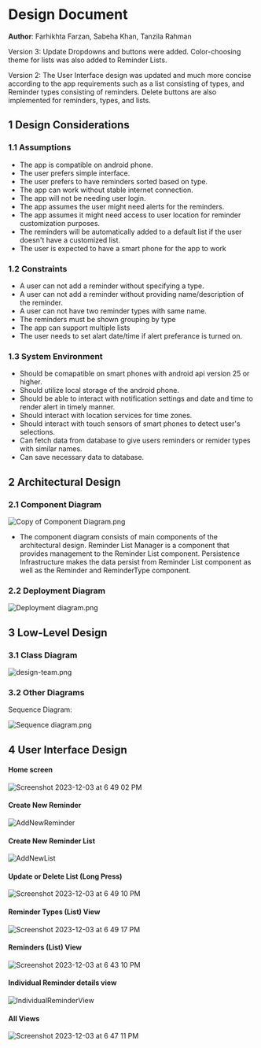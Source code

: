 # Design Document

**Author**: Farhikhta Farzan, Sabeha Khan, Tanzila Rahman 

Version 3: Update Dropdowns and buttons were added. Color-choosing theme for lists was also added to Reminder Lists. 

Version 2: The User Interface design was updated and much more concise according to the app requirements such as a list consisting of types, and Reminder types consisting of reminders. Delete buttons are also implemented for reminders, types, and lists. 

## 1 Design Considerations


### 1.1 Assumptions

* The app is compatible on android phone.
* The user prefers simple interface.
* The user prefers to have reminders sorted based on type.
* The app can work without stable internet connection.
* The app will not be needing user login.
* The app assumes the user might need alerts for the reminders.
* The app assumes it might need access to user location for reminder customization purposes.
* The reminders will be automatically added to a default list if the user doesn't have a customized list.
* The user is expected to have a smart phone for the app to work
### 1.2 Constraints

* A user can not add a reminder without specifying a type. 
* A user can not add a reminder without providing name/description of the reminder.
* A user can not have two reminder types with same name.
* The reminders must be shown grouping by type
* The app can support multiple lists
* The user needs to set alart date/time if alert preferance is turned on.

### 1.3 System Environment

* Should be comapatible on smart phones with android api version 25 or higher.
* Should utilize local storage of the android phone.
* Should be able to interact with notification settings and date and time to render alert in timely manner.
* Should interact with location services for time zones.
* Should interact with touch sensors of smart phones to detect user's selections.
* Can fetch data from database to give users reminders or remider types with similar names.
* Can save necessary data to database.

## 2 Architectural Design



### 2.1 Component Diagram


![Copy of Component Diagram.png](https://hackmd.io/_uploads/BJjBod4Xa.png)




* The component diagram consists of main components of the architectural design. Reminder List Manager is a component that provides management to the Reminder List component. Persistence Infrastructure makes the data persist from Reminder List component as well as the Reminder and ReminderType component. 




### 2.2 Deployment Diagram

![Deployment diagram.png](https://hackmd.io/_uploads/H1kdC4mmp.png)



## 3 Low-Level Design



### 3.1 Class Diagram


![design-team.png](https://hackmd.io/_uploads/BybGh8E7p.png)


### 3.2 Other Diagrams
Sequence Diagram:

![Sequence diagram.png](https://hackmd.io/_uploads/ryZbzFVQ6.png)


## 4 User Interface Design

#### Home screen 

![Screenshot 2023-12-03 at 6 49 02 PM](https://github.com/qc-se-fall23/370Fall23Sec131Team1/assets/143470312/7bca4e5c-bc5f-4b98-b0af-59e7255d552f)



#### Create New Reminder

![AddNewReminder](https://github.com/qc-se-fall23/370Fall23Sec131Team1/assets/143470312/3a01bbe0-ec99-49b3-8473-1f18f0e7a40e)



#### Create New Reminder List

![AddNewList](https://github.com/qc-se-fall23/370Fall23Sec131Team1/assets/143470312/2f26c780-8b8a-43f0-bd6b-3cd1793d64d9)


#### Update or Delete List (Long Press)

![Screenshot 2023-12-03 at 6 49 10 PM](https://github.com/qc-se-fall23/370Fall23Sec131Team1/assets/143470312/3bbf9155-5059-4d2d-84ea-6e5817bc1e40)



#### Reminder Types (List) View

![Screenshot 2023-12-03 at 6 49 17 PM](https://github.com/qc-se-fall23/370Fall23Sec131Team1/assets/143470312/254816f2-623b-44c9-be1b-7a205ef80b2c)


#### Reminders (List) View
![Screenshot 2023-12-03 at 6 43 10 PM](https://github.com/qc-se-fall23/370Fall23Sec131Team1/assets/143470312/e8daa8b5-e9f2-40d0-b856-a97466f59083)



#### Individual Reminder details view

![IndividualReminderView](https://github.com/qc-se-fall23/370Fall23Sec131Team1/assets/143470312/38cf4fe4-7719-48df-82cd-117b54ce9e7c)


#### All Views 

![Screenshot 2023-12-03 at 6 47 11 PM](https://github.com/qc-se-fall23/370Fall23Sec131Team1/assets/143470312/d7055a51-10fa-4820-95ca-558a815615dc)


